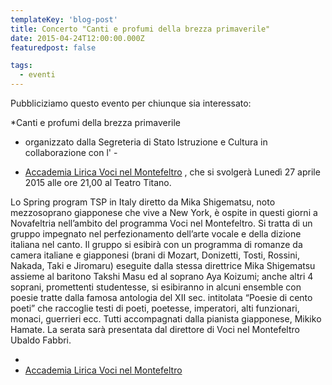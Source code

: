 ```yaml
---
templateKey: 'blog-post'
title: Concerto "Canti e profumi della brezza primaverile"
date: 2015-04-24T12:00:00.000Z
featuredpost: false

tags:
  - eventi
---
```



Pubbliciziamo questo evento per chiunque sia interessato: 

 *Canti e profumi della brezza primaverile 

*  organizzato dalla Segreteria di Stato Istruzione e Cultura in collaborazione con l' - 
 - [Accademia Lirica Voci nel Montefeltro](http://www.vocinelmontefeltro.org/) 
, che si svolgerà Lunedì 27 aprile 2015 alle ore 21,00 al Teatro Titano.   

 Lo Spring program TSP in Italy diretto da Mika Shigematsu, noto mezzosoprano giapponese che vive a New York, è ospite in questi giorni a Novafeltria nell’ambito del programma Voci nel Montefeltro. Si tratta di un gruppo impegnato nel perfezionamento dell’arte vocale e della dizione italiana nel canto. Il gruppo si esibirà con un programma di romanze da camera italiane e giapponesi (brani di Mozart, Donizetti, Tosti, Rossini, Nakada, Taki e Jiromaru) eseguite dalla stessa direttrice Mika Shigematsu assieme al baritono Takshi Masu ed al soprano Aya Koizumi; anche altri 4 soprani, promettenti studentesse, si esibiranno in alcuni ensemble con poesie tratte dalla famosa antologia del XII sec. intitolata “Poesie di cento poeti” che raccoglie testi di poeti, poetesse, imperatori, alti funzionari, monaci, guerrieri ecc. Tutti accompagnati dalla pianista giapponese, Mikiko Hamate. La serata sarà presentata dal direttore di Voci nel Montefeltro Ubaldo Fabbri. 

  - 
 - [Accademia Lirica Voci nel Montefeltro](http://www.vocinelmontefeltro.org/) 

